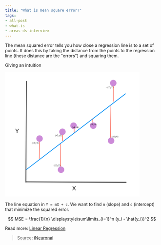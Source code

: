 ```yaml
---
title: "What is mean square error?"
tags:
- all-post
- what-is
- areas-ds-interview
---
```


The mean squared error tells you how close a regression line is to a set of points. It does this by taking the distance from the points to the regression line (these distance are the "errors") and squaring them.

Giving an intuition

![](images/mean-square-error-1.png)

The line equation in `Y = mX + c`. We want to find `m` (slope) and `c` (intercept) that minimize the squared error.

$$
MSE = \frac{1}{n} \displaystyle\sum\limits_{i=1}^n (y_i - \hat{y_i})^2
$$

Read more: [Linear Regression](linear-regression.md)

> Source: [iNeuronai](https://github.com/iNeuronai/interview-question-data-science-)